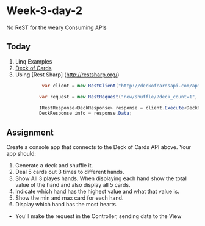 # Week-3-day-2
No ReST for the weary
Consuming APIs

Today
-----

1. Linq Examples
1. [Deck of Cards](http://deckofcardsapi.com/)
1. Using [Rest Sharp] (http://restsharp.org/)
```c#
             var client = new RestClient("http://deckofcardsapi.com/api/deck");

            var request = new RestRequest("new/shuffle/?deck_count=1", Method.GET);

            IRestResponse<DeckResponse> response = client.Execute<DeckResponse>(request);
            DeckResponse info = response.Data; 
```

Assignment
----------

Create a console app that connects to the Deck of Cards API above. Your app should:

1. Generate a deck and shuffle it.
2. Deal 5 cards out 3 times to different hands.
3. Show All 3 playes hands. When displaying each hand show the total value of the hand and also display all 5 cards.
4. Indicate which hand has the highest value and what that value is.
5. Show the min and max card for each hand.
6. Display which hand has the most hearts.
* You'll make the request in the Controller, sending data to the View
